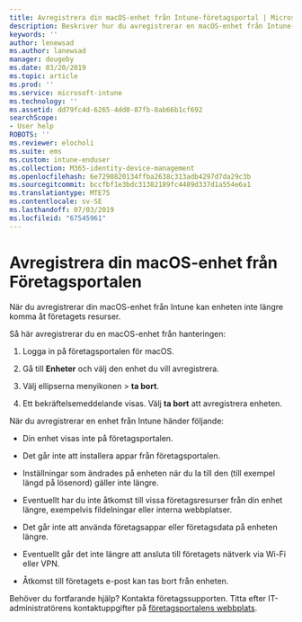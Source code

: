 ```yaml
---
title: Avregistrera din macOS-enhet från Intune-företagsportal | Microsoft Docs
description: Beskriver hur du avregistrerar en macOS-enhet från Intune-företagsportal
keywords: ''
author: lenewsad
ms.author: lanewsad
manager: dougeby
ms.date: 03/20/2019
ms.topic: article
ms.prod: ''
ms.service: microsoft-intune
ms.technology: ''
ms.assetid: dd79fc4d-6265-4dd0-87fb-8ab66b1cf692
searchScope:
- User help
ROBOTS: ''
ms.reviewer: elocholi
ms.suite: ems
ms.custom: intune-enduser
ms.collection: M365-identity-device-management
ms.openlocfilehash: 6e7290820134ffba2638c313adb4297d7da29c3b
ms.sourcegitcommit: bccfbf1e3bdc31382189fc4489d337d1a554e6a1
ms.translationtype: MTE75
ms.contentlocale: sv-SE
ms.lasthandoff: 07/03/2019
ms.locfileid: "67545961"
---
```

# <a name="unenroll-your-macos-device-from-company-portal"></a>Avregistrera din macOS-enhet från Företagsportalen

När du avregistrerar din macOS-enhet från Intune kan enheten inte längre komma åt företagets resurser.

Så här avregistrerar du en macOS-enhet från hanteringen:

1. Logga in på företagsportalen för macOS.
2. Gå till **Enheter** och välj den enhet du vill avregistrera.

3. Välj ellipserna menyikonen > **ta bort**.
4. Ett bekräftelsemeddelande visas. Välj **ta bort** att avregistrera enheten. 

När du avregistrerar en enhet från Intune händer följande:

- Din enhet visas inte på företagsportalen.

- Det går inte att installera appar från företagsportalen.

- Inställningar som ändrades på enheten när du la till den (till exempel längd på lösenord) gäller inte längre.

- Eventuellt har du inte åtkomst till vissa företagsresurser från din enhet längre, exempelvis fildelningar eller interna webbplatser.

- Det går inte att använda företagsappar eller företagsdata på enheten längre.

- Eventuellt går det inte längre att ansluta till företagets nätverk via Wi-Fi eller VPN.

- Åtkomst till företagets e-post kan tas bort från enheten.

Behöver du fortfarande hjälp? Kontakta företagssupporten. Titta efter IT-administratörens kontaktuppgifter på [företagsportalens webbplats](https://go.microsoft.com/fwlink/?linkid=2010980).
